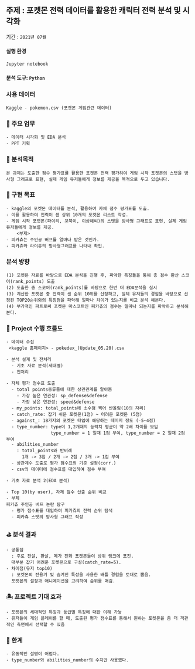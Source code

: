 ## 주제 : 포켓몬 전력 데이터를 활용한 캐릭터 전력 분석 및 시각화
기간 : ```2021년 07월```

#### 실행 환경
```Jupyter notebook```
#### 분석 도구: ```Python```

### 사용 데이터 
```Kaggle - pokemon.csv (포켓몬 게임관련 데이터)```

### 🌼 주요 업무
```
- 데이터 시각화 및 EDA 분석
- PPT 기획
```

### 🚩 분석목적
```
본 과제는 도출한 점수 평가표를 활용한 포켓몬 전력 평가하여 게임 시작 포켓몬의 스탯을 방사형 그래프로 표현, 실제 게임 유저들에게 정보를 제공을 목적으로 두고 있습니다.
```
### 🚀 구현 목표
```
- kaggle의 포켓몬 데이터를 분석, 활용하여 자체 점수 평가표를 도출. 
- 이를 활용하여 전력이 센 상위 10개의 포켓몬 리스트 작성.
- 게임 시작 포켓몬(파이리, 꼬북이, 이상해씨)의 스탯을 방사형 그래프로 표현, 실제 게임 유저들에게 정보를 제공. 
    <부제>
- 피카츄는 주인공 버프를 얼마나 받은 것인가.
- 피카츄와 라이츄의 방사형그래프를 나타내 확인.
```

### 분석 방향
```
(1) 포켓몬 자료를 바탕으로 EDA 분석을 진행 후, 파악한 특징들을 통해 총 점수 환산 스코어(rank_points) 도출
(2) 도출한 총 스코어(rank_points)를 바탕으로 한번 더 EDA분석을 실시
(3) 계산한 포켓몬 중 전력이 센 순위 10위를 산정하고, 실제 유저들의 경험을 바탕으로 선정된 TOP20순위와의 특징점을 파악해 얼마나 차이가 있는지를 비교 분석 해본다.
(4) 부가적인 파트로써 포켓몬 마스코트인 피카츄의 점수는 얼마나 되는지를 파악하고 분석해본다.
```

### 🏃 Project 수행 흐름도
```
- 데이터 수집
 <kaggle 홈페이지> - pokedex_(Update_05.20).csv

- 분석 설계 및 전처리
  - 기초 자료 분석(세대별)
  - 전처리

- 자체 평가 점수표 도출
  - total points종류들에 대한 상관관계를 알아봄
    - 가장 높은 연관성: sp_defense&defense
    - 가장 낮은 연관성: speed&defense
  - my_points: total_points에 소수점 찍어 반올림(10의 자리)
  - catch_rate: 잡기 쉬운 포켓몬(1점) ~ 어려운 포켓몬 (5점)
  - against_: 18가지의 포켓몬 타입에 해당하는 데미지 정도 (-5~4점)
  - type_number: type이 1,2개때의 능력치 평균이 약 2배 차이를 보임
                 type_number = 1 일때 1점 부여, type_number = 2 일때 2점 부여
  - abilities_number 
    : total_points와 반비례
      1개 -> 3점 / 2개 -> 2점 / 3개 -> 1점 부여
  - 상관계수 도출로 평가 점수표의 기준 설정(corr.)
  - csv의 데이터에 점수표를 대입하여 점수 부여

- 기초 자료 분석 2(EDA 분석)

- Top 10(by user), 자체 점수 산출 순위 비교
- 부제
피카츄 주인공 버프 논란 탐구
  - 평가 점수표를 대입하여 피카츄의 전력 순위 탐색
  - 피카츄 스탯의 방사형 그래프 작성
```

### ⛳️ 분석 결과
```
- 공통점
  : 주로 전설, 환살, 메가 진화 포켓몬들이 상위 랭크에 포진.
  대부분 잡기 어려운 포켓몬으로 구성(catch_rate=5).
- 차이점(유저 top10)
  : 포켓몬의 전용기 및 숨겨진 특성을 사용한 배틀 경험을 토대로 뽑음.
  포켓몬의 설정과 애니메이션을 고려하여 순위를 매김.
```

### 🏝 프로젝트 기대 효과
```
- 포켓몬의 세대적인 특징과 등급별 특징에 대한 이해 가능
- 유저들이 게임 플레이를 할 때, 도출된 평가 점수표를 통해서 원하는 포켓몬을 좀 더 객관적인 측면에서 선택할 수 있음
```

### 🤨 한계
```
- 유동적인 설명이 어렵다.
- type_number와 abilities_number의 수치만 사용했다.
```

